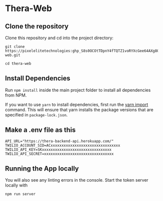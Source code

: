 # Thera-Web

## Clone the repository

Clone this repository and cd into the project directory:

    git clone https://pixelelitetechnologies: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@github.com/pixelelitetechnologies/thera-web.git

    cd thera-web

## Install Dependencies

Run `npm install` inside the main project folder to install all dependencies from NPM.

If you want to use `yarn` to install dependencies, first run the [yarn import](https://classic.yarnpkg.com/en/docs/cli/import/) command. This will ensure that yarn installs the package versions that are specified in `package-lock.json`.

## Make a .env file as this

```
API_URL="https://thera-backend-api.herokuapp.com/"
TWILIO_ACCOUNT_SID=ACxxxxxxxxxxxxxxxxxxxxxxxxxxxxxxxx
TWILIO_API_KEY=SKxxxxxxxxxxxxxxxxxxxxxxxxxxxxxxxx
TWILIO_API_SECRET=xxxxxxxxxxxxxxxxxxxxxxxxxxxxxxxx
```

## Running the App locally

You will also see any linting errors in the console. Start the token server locally with

    npm run server

